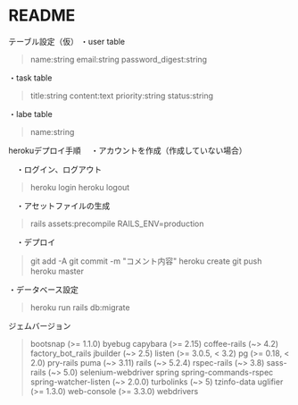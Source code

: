 # README

テーブル設定（仮）
・user table
 > name:string
 > email:string
 > password_digest:string

 ・task table
 > title:string
 > content:text
 > priority:string
 > status:string

 ・labe table
 > name:string

herokuデプロイ手順
　・アカウントを作成（作成していない場合）

　・ログイン、ログアウト
  > heroku login
  > heroku logout

　・アセットファイルの生成
  > rails assets:precompile RAILS_ENV=production

　・デプロイ
  > git add -A
  > git commit -m "コメント内容"
  > heroku create
  > git push heroku master

  ・データベース設定
  > heroku run rails db:migrate

ジェムバージョン
  >bootsnap (>= 1.1.0)
  >byebug
  >capybara (>= 2.15)
  >coffee-rails (~> 4.2)
  >factory_bot_rails
  >jbuilder (~> 2.5)
  >listen (>= 3.0.5, < 3.2)
  >pg (>= 0.18, < 2.0)
  >pry-rails
  >puma (~> 3.11)
  >rails (~> 5.2.4)
  >rspec-rails (~> 3.8)
  >sass-rails (~> 5.0)
  >selenium-webdriver
  >spring
  >spring-commands-rspec
  >spring-watcher-listen (~> 2.0.0)
  >turbolinks (~> 5)
  >tzinfo-data
  >uglifier (>= 1.3.0)
  >web-console (>= 3.3.0)
  >webdrivers
